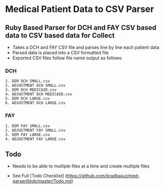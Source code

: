 # Medical Patient Data to CSV Parser

## Ruby Based Parser for DCH and FAY CSV based data to CSV based data for Collect
  - Takes a DCH and FAY CSV file and parses line by line each patient data
  - Parsed data is placed into a CSV formatted file
  - Exported CSV files follow file name output as follows:

### DCH
    1. DEM DCH SMALL.csv
    2. ADJUSTMENT DCH SMALL.csv
    3. DEM DCH MEDICAID.csv
    4. ADJUSTMENT DCH MEDICAID.csv
    5. DEM DCH LARGE.csv
    6. ADJUSTMENT DCH LARGE.csv

### FAY
    1. DEM FAY SMALL.csv
    2. ADJUSTMENT FAY SMALL.csv
    3. DEM FAY LARGE.csv
    4. ADJUSTMENT FAY LARGE.csv

## Todo
  + Needs to be able to multiple files at a time and create multiple files
  - See Full [Todo Checklist] (https://github.com/bradbajuz/med-parser/blob/master/Todo.md)